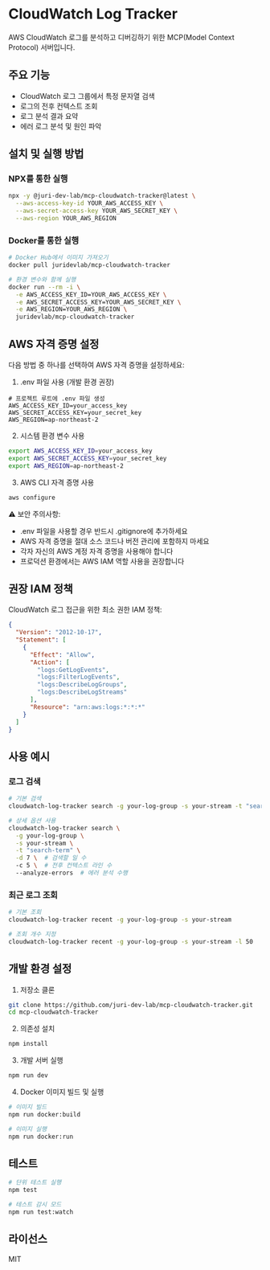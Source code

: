 # CloudWatch Log Tracker

AWS CloudWatch 로그를 분석하고 디버깅하기 위한 MCP(Model Context Protocol) 서버입니다.

## 주요 기능

- CloudWatch 로그 그룹에서 특정 문자열 검색
- 로그의 전후 컨텍스트 조회
- 로그 분석 결과 요약
- 에러 로그 분석 및 원인 파악

## 설치 및 실행 방법

### NPX를 통한 실행

```bash
npx -y @juri-dev-lab/mcp-cloudwatch-tracker@latest \
  --aws-access-key-id YOUR_AWS_ACCESS_KEY \
  --aws-secret-access-key YOUR_AWS_SECRET_KEY \
  --aws-region YOUR_AWS_REGION
```

### Docker를 통한 실행

```bash
# Docker Hub에서 이미지 가져오기
docker pull juridevlab/mcp-cloudwatch-tracker

# 환경 변수와 함께 실행
docker run --rm -i \
  -e AWS_ACCESS_KEY_ID=YOUR_AWS_ACCESS_KEY \
  -e AWS_SECRET_ACCESS_KEY=YOUR_AWS_SECRET_KEY \
  -e AWS_REGION=YOUR_AWS_REGION \
  juridevlab/mcp-cloudwatch-tracker
```

## AWS 자격 증명 설정

다음 방법 중 하나를 선택하여 AWS 자격 증명을 설정하세요:

1. .env 파일 사용 (개발 환경 권장)

```plaintext
# 프로젝트 루트에 .env 파일 생성
AWS_ACCESS_KEY_ID=your_access_key
AWS_SECRET_ACCESS_KEY=your_secret_key
AWS_REGION=ap-northeast-2
```

2. 시스템 환경 변수 사용

```bash
export AWS_ACCESS_KEY_ID=your_access_key
export AWS_SECRET_ACCESS_KEY=your_secret_key
export AWS_REGION=ap-northeast-2
```

3. AWS CLI 자격 증명 사용

```bash
aws configure
```

⚠️ 보안 주의사항:

- .env 파일을 사용할 경우 반드시 .gitignore에 추가하세요
- AWS 자격 증명을 절대 소스 코드나 버전 관리에 포함하지 마세요
- 각자 자신의 AWS 계정 자격 증명을 사용해야 합니다
- 프로덕션 환경에서는 AWS IAM 역할 사용을 권장합니다

## 권장 IAM 정책

CloudWatch 로그 접근을 위한 최소 권한 IAM 정책:

```json
{
  "Version": "2012-10-17",
  "Statement": [
    {
      "Effect": "Allow",
      "Action": [
        "logs:GetLogEvents",
        "logs:FilterLogEvents",
        "logs:DescribeLogGroups",
        "logs:DescribeLogStreams"
      ],
      "Resource": "arn:aws:logs:*:*:*"
    }
  ]
}
```

## 사용 예시

### 로그 검색

```bash
# 기본 검색
cloudwatch-log-tracker search -g your-log-group -s your-stream -t "search-term"

# 상세 옵션 사용
cloudwatch-log-tracker search \
  -g your-log-group \
  -s your-stream \
  -t "search-term" \
  -d 7 \  # 검색할 일 수
  -c 5 \  # 전후 컨텍스트 라인 수
  --analyze-errors  # 에러 분석 수행
```

### 최근 로그 조회

```bash
# 기본 조회
cloudwatch-log-tracker recent -g your-log-group -s your-stream

# 조회 개수 지정
cloudwatch-log-tracker recent -g your-log-group -s your-stream -l 50
```

## 개발 환경 설정

1. 저장소 클론

```bash
git clone https://github.com/juri-dev-lab/mcp-cloudwatch-tracker.git
cd mcp-cloudwatch-tracker
```

2. 의존성 설치

```bash
npm install
```

3. 개발 서버 실행

```bash
npm run dev
```

4. Docker 이미지 빌드 및 실행

```bash
# 이미지 빌드
npm run docker:build

# 이미지 실행
npm run docker:run
```

## 테스트

```bash
# 단위 테스트 실행
npm test

# 테스트 감시 모드
npm run test:watch
```

## 라이선스

MIT
